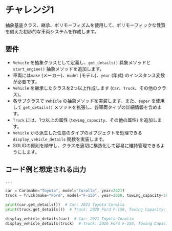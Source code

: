 # チャレンジ1
抽象基底クラス、継承、ポリモーフィズムを使用して、ポリモーフィックな性質を備えた初歩的な車両システムを作成します。

## 要件
- `Vehicle` を抽象クラスとして定義し、`get_details()` 具象メソッドと `start_engine()` 抽象メソッドを追加します。
- 車両には`make` (メーカー)、`model` (モデル)、`year` (年式) のインスタンス変数が必要です。
- `Vehicle` を継承したクラスを2つ以上作成します (`Car`、`Truck`、その他のクラス)。
- 各サブクラスで `Vehicle` の抽象メソッドを実装します。また、`super` を使用して `get_details()` メソッドを拡張し、各車両タイプの詳細情報を含めます。
- `Truck` には、1つ以上の属性 (`towing_capacity`、その他の属性) を追加します。
- `Vehicle` から派生した任意のタイプのオブジェクトを処理できる `display_vehicle_details` 関数を実装します。
- SOLIDの原則を順守し、クラスを適切に構造化して容易に維持管理できるようにします。

## コード例と想定される出力
```python
...

car = Car(make="Toyota", model="Corolla", year=2021)
truck = Truck(make="Ford", model="F-150", year=2020, towing_capacity=5000)

print(car.get_details())  # Car: 2021 Toyota Corolla
print(truck.get_details())  # Truck: 2020 Ford F-150, Towing Capacity: 5000

display_vehicle_details(car)  # Car: 2021 Toyota Corolla
display_vehicle_details(truck)  # Truck: 2020 Ford F-150, Towing Capacity: 5000
```
